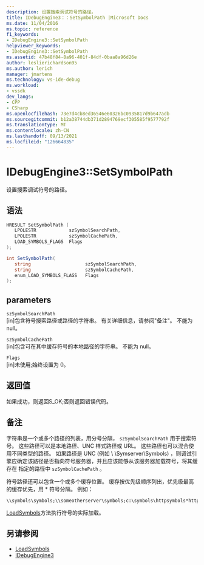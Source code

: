 ```yaml
---
description: 设置搜索调试符号的路径。
title: IDebugEngine3：：SetSymbolPath |Microsoft Docs
ms.date: 11/04/2016
ms.topic: reference
f1_keywords:
- IDebugEngine3::SetSymbolPath
helpviewer_keywords:
- IDebugEngine3::SetSymbolPath
ms.assetid: 47b48f84-8a96-401f-84df-0baa8a96d26e
author: leslierichardson95
ms.author: lerich
manager: jmartens
ms.technology: vs-ide-debug
ms.workload:
- vssdk
dev_langs:
- CPP
- CSharp
ms.openlocfilehash: 73e7d4cb8ed36546e60326bc0935817d9b647adb
ms.sourcegitcommit: b12a38744db371d2894769ecf305585f9577792f
ms.translationtype: MT
ms.contentlocale: zh-CN
ms.lasthandoff: 09/13/2021
ms.locfileid: "126664835"
---
```

# <a name="idebugengine3setsymbolpath"></a>IDebugEngine3::SetSymbolPath
设置搜索调试符号的路径。

## <a name="syntax"></a>语法

```cpp
HRESULT SetSymbolPath (
   LPOLESTR            szSymbolSearchPath,
   LPOLESTR            szSymbolCachePath,
   LOAD_SYMBOLS_FLAGS  Flags
);
```

```csharp
int SetSymbolPath(
   string                    szSymbolSearchPath,
   string                    szSymbolCachePath,
   enum_LOAD_SYMBOLS_FLAGS   Flags
);
```

## <a name="parameters"></a>parameters

`szSymbolSearchPath`\
[in]包含符号搜索路径或路径的字符串。 有关详细信息，请参阅"备注"。 不能为 null。

`szSymbolCachePath`\
[in]包含可在其中缓存符号的本地路径的字符串。 不能为 null。

`Flags`\
[in]未使用;始终设置为 0。

## <a name="return-value"></a>返回值
 如果成功，则返回S_OK;否则返回错误代码。

## <a name="remarks"></a>备注
 字符串是一个或多个路径的列表，用分号分隔， `szSymbolSearchPath` 用于搜索符号。 这些路径可以是本地路径、UNC 样式路径或 URL。 这些路径也可以混合使用不同类型的路径。 如果路径是 UNC (例如 \\ \Symserver\Symbols) ，则调试引擎应确定该路径是否指向符号服务器，并且应该能够从该服务器加载符号，将其缓存在 指定的路径中 `szSymbolCachePath` 。

 符号路径还可以包含一个或多个缓存位置。 缓存按优先级顺序列出，优先级最高的缓存优先，用 * 符号分隔。 例如：

```
\\symbols\symbols;\\someotherserver\symbols;c:\symbols\httpsymbols*https://msdl.microsoft.com
```

 [LoadSymbols](../../../extensibility/debugger/reference/idebugengine3-loadsymbols.md)方法执行符号的实际加载。

## <a name="see-also"></a>另请参阅
- [LoadSymbols](../../../extensibility/debugger/reference/idebugengine3-loadsymbols.md)
- [IDebugEngine3](../../../extensibility/debugger/reference/idebugengine3.md)
